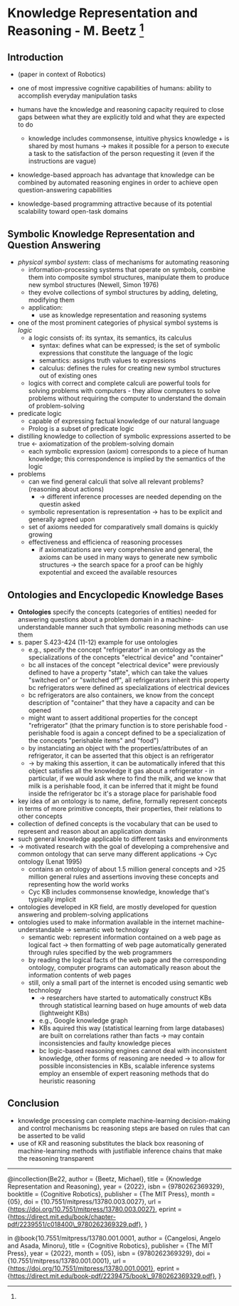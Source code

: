 # Knowledge Representation and Reasoning - M. Beetz [^1]

## Introduction

- (paper in context of Robotics)

- one of most impressive cognitive capabilities of humans: ability to accomplish everyday manipulation tasks
- humans have the knowledge and reasoning capacity required to close gaps between what they are explicitly told and what they are expected to do
  - knowledge includes commonsense, intuitive physics knowledge + is shared by most humans -> makes it possible for a person to execute a task to the satisfaction of the person requesting it (even if the instructions are vague)
- knowledge-based approach has advantage that knowledge can be combined by automated reasoning engines in order to achieve open question-answering capabilities
- knowledge-based programming attractive because of its potential scalability toward open-task domains


## Symbolic Knowledge Representation and Question Answering

- _physical symbol system_: class of mechanisms for automating reasoning
  - information-processing systems that operate on symbols, combine them into composite symbol structures, manipulate them to produce new symbol structures (Newell, Simon 1976)
  - they evolve collections of symbol structures by adding, deleting, modifying them
  - application:
    - use as knowledge representation and reasoning systems
- one of the most prominent categories of physical symbol systems is _logic_
  - a logic consists of: its syntax, its semantics, its calculus
    - syntax: defines what can be expressed; is the set of symbolic expressions that constitute the language of the logic
    - semantics: assigns truth values to expressions
    - calculus: defines the rules for creating new symbol structures out of existing ones
  - logics with correct and complete calculi are powerful tools for solving problems with computers - they allow computers to solve problems without requiring the computer to understand the domain of problem-solving
- predicate logic
  - capable of expressing factual knowledge of our natural language
  - Prolog is a subset of predicate logic
- distilling knowledge to collection of symbolic expressions asserted to be true <- axiomatization of the problem-solving domain
  - each symbolic expression (axiom) corresponds to a piece of human knowledge; this correspondence is implied by the semantics of the logic 
- problems
  - can we find general calculi that solve all relevant problems? (reasoning about actions)
    - -> different inference processes are needed depending on the questin asked
  - symbolic representation is representation -> has to be explicit and generally agreed upon
  - set of axioms needed for comparatively small domains is quickly growing
  - effectiveness and efficienca of reasoning processes
    - if axiomatizations are very comprehensive and general, the axioms can be used in many ways to generate new symbolic structures -> the search space for a proof can be highly expotential and exceed the available resources


## Ontologies and Encyclopedic Knowledge Bases

- **Ontologies** specify the concepts (categories of entities) needed for answering questions about a problem domain in a machine-understandable manner such that symbolic reasoning methods can use them
- s. paper S.423-424 (11-12) example for use ontologies
  - e.g., specify the concept "refrigerator" in an ontology as the specializations of the concepts "electrical device" and "container"
  - bc all instaces of the concept "electrical device" were previously defined to have a property "state", which can take the values "switched on" or "switched off", all refrigerators inherit this property bc refrigerators were defined as specializations of electrical devices
  - bc refrigerators are also containers, we know from the concept description of "container" that they have a capacity and can be opened
  - might want to assert additional properties for the concept "refrigerator" (that the primary function is to store perishable food - perishable food is again a concept defined to be a specialization of the concepts "perishable items" and "food")
  - by instanciating an object with the properties/attributes of an refrigerator, it can be asserted that this object is an refrigerator
  - -> by making this assertion, it can be automatically infered that this object satisfies all the knowledge it gas about a refrigerator - in particular, if we would ask where to find the milk, and we know that milk is a perishable food, it can be inferred that it might be found inside the refrigerator bc it's a storage place for parishable food
- key idea of an ontology is to name, define, formally represent concepts in terms of more primitive concepts, their properties, their relations to other concepts
- collection of defined concepts is the vocabulary that can be used to represent and reason about an application domain
- such general knowledge applicable to different tasks and environments
- -> motivated research with the goal of developing a comprehensive and common ontology that can serve many different applications -> Cyc ontology (Lenat 1995)
  - contains an ontology of about 1.5 million general concepts and >25 million general rules and assertions invoving these concepts and representing how the world works
  - Cyc KB includes commonsense knowledge, knowledge that's typically implicit
- ontologies developed in KR field, are mostly developed for question answering and problem-solving applications
- ontologies used to make information available in the internet machine-understandable -> semantic web technology
  - semantic web: represent information contained on a web page as logical fact -> then formatting of web page automatically generated through rules specified by the web programmers
  - by reading the logical facts of the web page and the corresponding ontology, computer programs can automatically reason about the information contents of web pages
  - still, only a small part of the internet is encoded using semantic web technology 
    - -> researchers have started to automatically construct KBs through statistical learning based on huge amounts of web data (lightweight KBs)
    - e.g., Google knowledge graph
    - KBs aquired this way (statistical learning from large databases)  are built on correlations rather than facts -> may contain inconsistencies and faulty knowledge pieces
    - bc logic-based reasoning engines cannot deal with inconsistent knowledge, other forms of reasoning are needed -> to allow for possible inconsistencies in KBs, scalable inference systems employ an ensemble of expert reasoning methods that do heuristic reasoning


## Conclusion

- knowledge processing can complete machine-learning decision-making and control mechanisms bc reasoning steps are based on rules that can be asserted to be valid
- use of KR and reasoning substitutes the black box reasoning of machine-learning methods with justifiable inference chains that make the reasoning transparent























____________________________________________
[^1]: 
@incollection{Be22,
    author = {Beetz, Michael},
    title = {Knowledge Representation and Reasoning},
    year = {2022},
    isbn = {9780262369329},
    booktitle = {Cognitive Robotics},
    publisher = {The MIT Press},
    month = {05},
    doi = {10.7551/mitpress/13780.003.0027},
    url = {https://doi.org/10.7551/mitpress/13780.003.0027},
    eprint = {https://direct.mit.edu/book/chapter-pdf/2239551/c018400\_9780262369329.pdf},
}

in 
@book{10.7551/mitpress/13780.001.0001,
    author = {Cangelosi, Angelo and Asada, Minoru},
    title = {Cognitive Robotics},
    publisher = {The MIT Press},
    year = {2022},
    month = {05}, 
    isbn = {9780262369329},
    doi = {10.7551/mitpress/13780.001.0001},
    url = {https://doi.org/10.7551/mitpress/13780.001.0001},
    eprint = {https://direct.mit.edu/book-pdf/2239475/book\_9780262369329.pdf},
}
